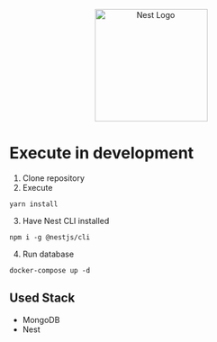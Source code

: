 <p align="center">
  <a href="http://nestjs.com/" target="blank"><img src="https://nestjs.com/img/logo-small.svg" width="200" alt="Nest Logo" /></a>
</p>

# Execute in development

1. Clone repository
2. Execute
```
yarn install
```
3. Have Nest CLI installed

```
npm i -g @nestjs/cli
```

4. Run database
```
docker-compose up -d
```

## Used Stack
* MongoDB
* Nest